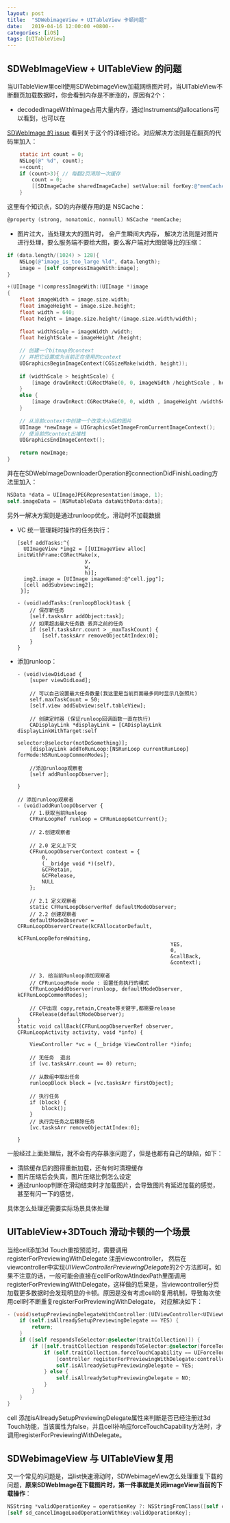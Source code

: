 ```yaml
---
layout: post
title:  "SDWebimageView + UITableView 卡顿问题"
date:   2019-04-16 12:00:00 +0800--
categories: [iOS]
tags: [UITableView]  
---
```


## SDWebImageView + UITableView 的问题

当UITableView里cell使用SDWebimageView加载网络图片时，当UITableView不断翻页加载数据时，你会看到内存是不断涨的，原因有2个：

* decodedImageWithImage占用大量内存，通过Instruments的allocations可以看到，也可以在

[SDWebImage 的 issue](https://github.com/SDWebImage/SDWebImage/issues/538) 看到关于这个的详细讨论。对应解决方法则是在翻页的代码里加入：

```objective-c
	static int count = 0;
    NSLog(@" %d", count);
    ++count;
    if (count>3){ // 每翻2页清除一次缓存
        count = 0;
        [[SDImageCache sharedImageCache] setValue:nil forKey:@"memCache"];
    }
```

这里有个知识点，SD的内存缓存用的是 NSCache：

```objective-c
@property (strong, nonatomic, nonnull) NSCache *memCache;
```

* 图片过大，当处理太大的图片时， 会产生瞬间大内存， 解决方法则是对图片进行处理，要么服务端不要给大图，要么客户端对大图做等比的压缩：

```objective-c
if (data.length/(1024) > 128){
	NSLog(@"image_is_too_large %ld", data.length);
	image = [self compressImageWith:image];
}
```

```objective-c
+(UIImage *)compressImageWith:(UIImage *)image
{
    float imageWidth = image.size.width;
    float imageHeight = image.size.height;
    float width = 640;
    float height = image.size.height/(image.size.width/width);
    
    float widthScale = imageWidth /width;
    float heightScale = imageHeight /height;
    
    // 创建一个bitmap的context
    // 并把它设置成为当前正在使用的context
    UIGraphicsBeginImageContext(CGSizeMake(width, height));
    
    if (widthScale > heightScale) {
        [image drawInRect:CGRectMake(0, 0, imageWidth /heightScale , height)];
    }
    else {
        [image drawInRect:CGRectMake(0, 0, width , imageHeight /widthScale)];
    }
    
    // 从当前context中创建一个改变大小后的图片
    UIImage *newImage = UIGraphicsGetImageFromCurrentImageContext();
    // 使当前的context出堆栈
    UIGraphicsEndImageContext();
    
    return newImage;
}
```

并在在SDWebImageDownloaderOperation的connectionDidFinishLoading方法里加入：

```objective-c
NSData *data = UIImageJPEGRepresentation(image, 1);
self.imageData = [NSMutableData dataWithData:data];
```

另外一解决方案则是通过runloop优化，滑动时不加载数据

* VC 统一管理耗时操作的任务执行：

  ```
  [self addTasks:^{
    UIImageView *img2 = [[UIImageView alloc] initWithFrame:CGRectMake(x,
                        y,
                        w,
                        h)];
    img2.image = [UIImage imageNamed:@"cell.jpg"];
    [cell addSubview:img2];
   }];
  ```

  ```
  - (void)addTasks:(runloopBlock)task {
      // 保存新任务
      [self.tasksArr addObject:task];
      // 如果超出最大任务数 丢弃之前的任务
      if (self.tasksArr.count > _maxTaskCount) {
          [self.tasksArr removeObjectAtIndex:0];
      }
  }
  ```

* 添加runloop：

  ```
  - (void)viewDidLoad {
      [super viewDidLoad];
      
      // 可以自己设置最大任务数量(我这里是当前页面最多同时显示几张照片)
      self.maxTaskCount = 50;
      [self.view addSubview:self.tableView];
      
      // 创建定时器 (保证runloop回调函数一直在执行)
      CADisplayLink *displayLink = [CADisplayLink displayLinkWithTarget:self
  																	selector:@selector(notDoSomething)];
      [displayLink addToRunLoop:[NSRunLoop currentRunLoop] forMode:NSRunLoopCommonModes];
  
      //添加runloop观察者
      [self addRunloopObserver];
  
  }
  ```

  ```
  // 添加runloop观察者
  - (void)addRunloopObserver {
      // 1.获取当前Runloop
      CFRunLoopRef runloop = CFRunLoopGetCurrent();
      
      // 2.创建观察者
      
      // 2.0 定义上下文
      CFRunLoopObserverContext context = {
          0,
          (__bridge void *)(self),
          &CFRetain,
          &CFRelease,
          NULL
      };
      
      // 2.1 定义观察者
      static CFRunLoopObserverRef defaultModeObserver;
      // 2.2 创建观察者
      defaultModeObserver = CFRunLoopObserverCreate(kCFAllocatorDefault,
                                                    kCFRunLoopBeforeWaiting,
                                                    YES,
                                                    0,
                                                    &callBack, 
                                                    &context);
     
      // 3. 给当前Runloop添加观察者
      // CFRunLoopMode mode : 设置任务执行的模式
      CFRunLoopAddObserver(runloop, defaultModeObserver, kCFRunLoopCommonModes);
      
      // C中出现 copy,retain,Create等关键字,都需要release
      CFRelease(defaultModeObserver);
  }
  static void callBack(CFRunLoopObserverRef observer, CFRunLoopActivity activity, void *info) {
      
      ViewController *vc = (__bridge ViewController *)info;
      
      // 无任务  退出
      if (vc.tasksArr.count == 0) return;
      
      // 从数组中取出任务
      runloopBlock block = [vc.tasksArr firstObject];
      
      // 执行任务
      if (block) {
          block();
      }
      // 执行完任务之后移除任务
      [vc.tasksArr removeObjectAtIndex:0];
      
  }
  ```

一般经过上面处理后，就不会有内存暴涨问题了，但是也都有自己的缺陷，如下：

* 清除缓存后的图得重新加载，还有何时清理缓存
* 图片压缩后会失真，图片压缩比例怎么设定
* 通过runloop判断在滑动结束时才加载图片，会导致图片有延迟加载的感觉，甚至有闪一下的感觉，

具体怎么处理还需要实际场景具体处理

## UITableView+3DTouch 滑动卡顿的一个场景

当给cell添加3d Touch重按预览时，需要调用 registerForPreviewingWithDelegate 注册viewcontroller， 然后在 viewcontroller中实现*UIViewControllerPreviewingDelegate*的2个方法即可。如果不注意的话，一般可能会直接在cellForRowAtIndexPath里面调用 registerForPreviewingWithDelegate，这样做的后果是，当viewcontroller分页加载更多数据时会发现明显的卡顿。原因是没有考虑cell的复用机制，导致每次使用cell时不断重复registerForPreviewingWithDelegate， 对应解决如下：

```objective-c
- (void)setupPreviewingDelegateWithController:(UIViewController<UIViewControllerPreviewingDelegate> *)controller {
    if (self.isAllreadySetupPreviewingDelegate == YES) {
        return;
    }
    if ([self respondsToSelector:@selector(traitCollection)]) {
        if ([self.traitCollection respondsToSelector:@selector(forceTouchCapability)]) {
            if (self.traitCollection.forceTouchCapability == UIForceTouchCapabilityAvailable) {
                [controller registerForPreviewingWithDelegate:controller sourceView:self];
                self.isAllreadySetupPreviewingDelegate = YES;
            } else {
                self.isAllreadySetupPreviewingDelegate = NO;
            }
        }
    }
}
```

cell 添加isAllreadySetupPreviewingDelegate属性来判断是否已经注册过3d Touch功能，当该属性为false，并且cell补响应forceTouchCapability方法时，才调用registerForPreviewingWithDelegate。

## SDWebimageView 与 UITableView复用

又一个常见的问题是，当list快速滑动时，SDWebimageView怎么处理重复下载的问题，**原来SDWebImage在下载图片时，第一件事就是关闭imageView当前的下载操作**：

```objective-c
NSString *validOperationKey = operationKey ?: NSStringFromClass([self class]);
[self sd_cancelImageLoadOperationWithKey:validOperationKey];
```

